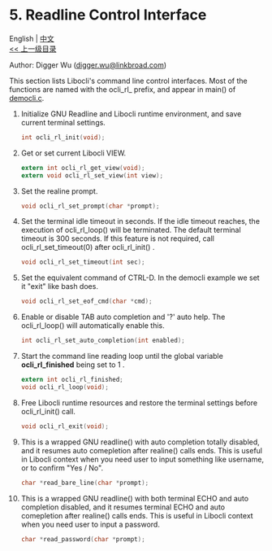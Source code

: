 # 5. Readline Control Interface

English | [中文](Wrapped%20Readline.zh_CN.md)
<br>
[<< 上一级目录](README.md)  

Author: Digger Wu (digger.wu@linkbroad.com)

This section lists Libocli's command line control interfaces. Most of the functions are named with the ocli_rl_ prefix, and appear in main() of [democli.c](../example/democli.c).


1. Initialize GNU Readline and Libocli runtime environment, and save current terminal settings.
    ```c
    int ocli_rl_init(void);
    ```
2. Get or set current Libocli VIEW.
    ```c
    extern int ocli_rl_get_view(void);
    extern void ocli_rl_set_view(int view);
    ```
3. Set the realine prompt.
    ```c
    void ocli_rl_set_prompt(char *prompt);
    ```
4. Set the terminal idle timeout in seconds. If the idle timeout reaches, the execution of ocli_rl_loop() will be terminated. The default terminal timeout is 300 seconds. If this feature is not required, call ocli_rl_set_timeout(0) after ocli_rl_init() .
    ```c
    void ocli_rl_set_timeout(int sec);
    ```
5. Set the equivalent command of CTRL-D. In the democli example we set it "exit" like bash does.
    ```c
    void ocli_rl_set_eof_cmd(char *cmd);
    ```
6. Enable or disable TAB auto completion and '?' auto help. The ocli_rl_loop() will automatically enable this.
    ```c
    int ocli_rl_set_auto_completion(int enabled);
    ```
7. Start the command line reading loop until the global variable **ocli_rl_finished** being set to 1 .
    ```c
    extern int ocli_rl_finished;
    void ocli_rl_loop(void);
    ```   
8. Free Libocli runtime resources and restore the terminal settings before ocli_rl_init() call.
    ```c
    void ocli_rl_exit(void);
    ```
9. This is a wrapped GNU readline() with auto completion totally disabled, and it resumes auto comepletion after realine() calls ends. This is useful in Libocli context when you need user to input something like username, or to confirm "Yes / No".
    ```c
    char *read_bare_line(char *prompt);
    ```
10. This is a wrapped GNU readline() with both terminal ECHO and auto completion disabled, and it resumes terminal ECHO and auto comepletion after realine() calls ends. This is useful in Libocli context when you need user to input a password.
    ```c
    char *read_password(char *prompt);
    ```

